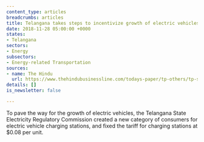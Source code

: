 ```yaml
---
content_type: articles
breadcrumbs: articles
title: Telangana takes steps to incentivize growth of electric vehicles
date: 2018-11-28 05:00:00 +0000
states:
- Telangana
sectors:
- Energy
subsectors:
- Energy-related Transportation
sources:
- name: The Hindu
  url: https://www.thehindubusinessline.com/todays-paper/tp-others/tp-states/article25553753.ece
details: []
is_newsletter: false

---
```

To pave the way for the growth of electric vehicles, the Telangana State Electricity Regulatory Commission created a new category of consumers for electric vehicle charging stations, and fixed the tariff for charging stations at $0.08 per unit.
